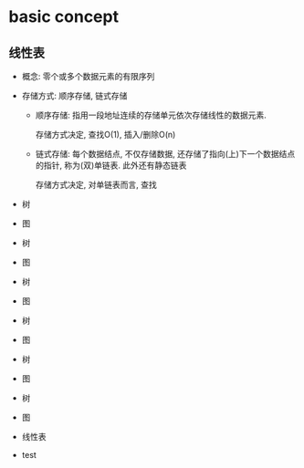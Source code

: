# basic concept

## 线性表

  - 概念: 零个或多个数据元素的有限序列

  - 存储方式: 顺序存储, 链式存储

    - 顺序存储: 指用一段地址连续的存储单元依次存储线性的数据元素.

        存储方式决定, 查找O(1), 插入/删除O(n)

    - 链式存储: 每个数据结点, 不仅存储数据, 还存储了指向(上)下一个数据结点的指针, 称为(双)单链表. 此外还有静态链表

        存储方式决定, 对单链表而言, 查找


- 树

- 图

- 树

- 图

- 树

- 图

- 树

- 图

- 树

- 图

- 树

- 图

- 线性表

- test